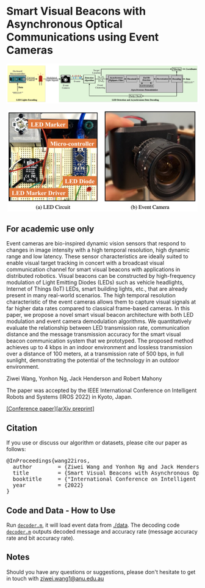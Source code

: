 # Smart Visual Beacons with Asynchronous Optical Communications using Event Cameras

<p align="center">
  <a href="https://arxiv.org/abs/2208.01710">
    <img src="figures/pipeline.png" alt="Smart Visual Beacons with Asynchronous Optical Communications using Event Cameras" width="1000"/>
  </a>
</p>

<p align="center">
  <a href="https://arxiv.org/abs/2208.01710">
    <img src="figures/system.png" alt="Smart Visual Beacons with Asynchronous Optical Communications using Event Cameras" width="500"/>
  </a>
</p>


## For academic use only
Event cameras are bio-inspired dynamic vision sensors that respond to changes in image intensity with a high temporal resolution, high dynamic range and low latency. These sensor characteristics are ideally suited to enable visual target tracking in concert with a broadcast visual communication channel for smart visual beacons with applications in distributed robotics. Visual beacons can be constructed by high-frequency modulation of Light Emitting Diodes (LEDs) such as vehicle headlights, Internet of Things (IoT) LEDs, smart building lights, etc., that are already present in many real-world scenarios. The high temporal resolution characteristic of the event cameras allows them to capture visual signals at far higher data rates compared to classical frame-based cameras. In this paper, we propose a novel smart visual beacon architecture with both LED modulation and event camera demodulation algorithms. We quantitatively evaluate the relationship between LED transmission rate, communication distance and the message transmission accuracy for the smart visual beacon communication system that we prototyped. The proposed method achieves up to 4 kbps in an indoor environment and lossless transmission over a distance of 100 meters, at a transmission rate of 500 bps, in full sunlight, demonstrating the potential of the technology in an outdoor environment.


Ziwei Wang, Yonhon Ng, Jack Henderson and Robert Mahony

The paper was accepted by the IEEE International Conference on Intelligent Robots and Systems (IROS 2022) in Kyoto, Japan.

[[Conference paper]](https://ieeexplore.ieee.org/abstract/document/9636312/)[[arXiv preprint]](https://arxiv.org/abs/2208.01710)

## Citation
If you use or discuss our algorithm or datasets, please cite our paper as follows:
<pre>
@InProceedings{wang22iros,
  author        = {Ziwei Wang and Yonhon Ng and Jack Henderson and Robert Mahony},
  title         = {Smart Visual Beacons with Asynchronous Optical Communications using Event Cameras},
  booktitle     = {"International Conference on Intelligent Robots and Systems (IROS 2022)" },
  year          = {2022}
}
</pre>

## Code and Data - How to Use
Run [`decoder.m`](https://github.com/ziweiWWANG/Event-Beacon-Communication/blob/master/decoder.m), it will load event data from [./data](https://github.com/ziweiWWANG/Event-Beacon-Communication/tree/master/data/bright-led-outdoor). 
The decoding code [`decoder.m`](https://github.com/ziweiWWANG/Event-Beacon-Communication/blob/master/decoder.m) outputs decoded message and accuracy rate (message accuracy rate and bit accuracy rate).


## Notes
Should you have any questions or suggestions, please don't hesitate to get in touch with ziwei.wang1@anu.edu.au



